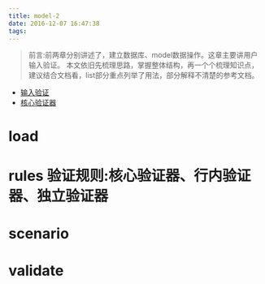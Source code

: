 ```yaml
---
title: model-2
date: 2016-12-07 16:47:38
tags:
---
```


> 前言:前两章分别讲述了，建立数据库、model数据操作。这章主要讲用户输入验证。
本文依旧先梳理思路，掌握整体结构，再一个个梳理知识点，建议结合文档看，list部分重点列举了用法，部分解释不清楚的参考文档。
+ [输入验证](http://www.yiichina.com/doc/guide/2.0/input-validation)
+ [核心验证器](http://www.yiichina.com/doc/guide/2.0/tutorial-core-validators)

# load
# rules 验证规则:核心验证器、行内验证器、独立验证器


# scenario

# validate
